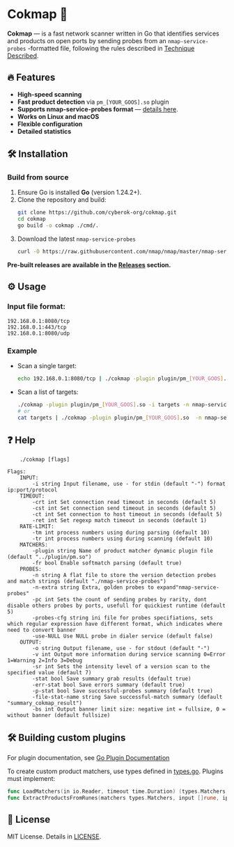 # Cokmap 🚀

**Cokmap** — is a fast network scanner written in Go that identifies services and products on open ports by sending probes from an `nmap-service-probes` -formatted file, following the rules described in [Technique Described](https://nmap.org/book/vscan-technique.html).

## 🔥 Features
- **High-speed  scanning**
- **Fast product detection** via `pm_[YOUR_GOOS].so` plugin
- **Supports nmap-service-probes format** — [details here](https://nmap.org/book/vscan-fileformat.html).
- **Works on Linux and macOS**
- **Flexible configuration**
- **Detailed statistics**

## 🛠️ Installation
### Build from source
1. Ensure Go  is installed **Go** (version 1.24.2+).
2. Clone the repository and build:
    ```bash
    git clone https://github.com/cyberok-org/cokmap.git
    cd cokmap
    go build -o cokmap ./cmd/.
    ```
3. Download the latest `nmap-service-probes`
    ```bash
    curl -O https://raw.githubusercontent.com/nmap/nmap/master/nmap-service-probes
    ```


**Pre-built releases are available in the [Releases](https://github.com/cyberok-org/cokmap/releases) section.** 

## ⚙️ Usage

### Input file format:
```text
192.168.0.1:8080/tcp
192.168.0.1:443/tcp
192.168.0.1:8080/udp
```
### Example
- Scan a single target:
    ```bash
    echo 192.168.0.1:8080/tcp | ./cokmap -plugin plugin/pm_[YOUR_GOOS].so -n nmap-service-probes -o result.json
    ```
- Scan a list of targets:
    ```bash
    ./cokmap -plugin plugin/pm_[YOUR_GOOS].so -i targets -n nmap-service-probes -o result.jsonl
    # or
    cat targets | ./cokmap -plugin plugin/pm_[YOUR_GOOS].so  -n nmap-service-probes -o result.jsonl
    ```



## ❓ Help
```text
    ./cokmap [flags]

Flags:
    INPUT:
        -i string Input filename, use - for stdin (default "-") format  ip:port/protocol
    TIMEOUT:
        -crt int Set connection read timeout in seconds (default 5)
        -cst int Set connection send timeout in seconds (default 5)
        -ct int Set connection to host timeout in seconds (default 5)
        -ret int Set regexp match timeout in seconds (default 1)
    RATE-LIMIT:
        -tm int process numbers using during parsing (default 10)
        -tr int process numbers using during scanning (default 10)
    MATCHERS:
        -plugin string Name of product matcher dynamic plugin file (default "../plugin/pm.so")
        -fr bool Enable softmatch parsing (default true)
    PROBES:
        -n string A flat file to store the version detection probes and match strings (default "./nmap-service-probes")
        -n-extra string Extra, golden probes to expand"nmap-service-probes"
        -pc int Sets the count of sending probes by rarity, dont disable others probes by ports, usefull for quickiest runtime (default 5)
        -probes-cfg string ini file for probes specifiations, sets which regular expression have different format, which indicates where need to convert banner
        -use-NULL Use NULL probe in dialer service (default false)
    OUTPUT:
        -o string Output filename, use - for stdout (default "-")
        -v int Output more information during service scanning 0=Error 1=Warning 2=Info 3=Debug
        -sr int Sets the intensity level of a version scan to the specified value (default 7)
        -stat bool Save summary grab results (default true)
        -err-stat bool Save errors summary (default true)
        -p-stat bool Save successful-probes summary (default true)
        -file-stat-name string Save successful-match summary (default "summary_cokmap_result")
        -bs int Output banner limit size: negative int = fullsize, 0 = without banner (default fullsize)
```

## 🛠️ Building custom plugins
For plugin documentation, see [Go Plugin Documentation](https://pkg.go.dev/plugin)

To create custom product matchers, use types defined in [types.go](https://github.com/cyberok-org/cokmap-api/blob/main/types/types.go).
Plugins must implement:
```go
func LoadMatchers(in io.Reader, timeout time.Duration) (types.Matchers, error)
func ExtractProductsFromRunes(matchers types.Matchers, input []rune, ip string) ([]types.HostInfo, []error)
```



## 📄 License

MIT License. Details in [LICENSE](LICENCE.md).
